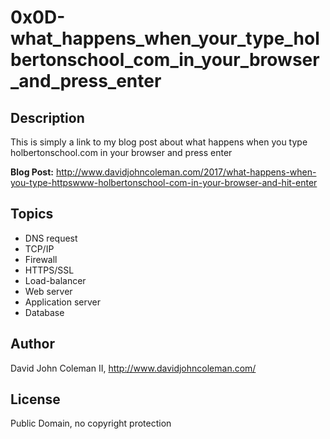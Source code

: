 # 0x0D-what_happens_when_your_type_holbertonschool_com_in_your_browser_and_press_enter

## Description

This is simply a link to my blog post about what happens when you type
holbertonschool.com in your browser and press enter

__Blog Post:__ http://www.davidjohncoleman.com/2017/what-happens-when-you-type-httpswww-holbertonschool-com-in-your-browser-and-hit-enter

## Topics

* DNS request
* TCP/IP
* Firewall
* HTTPS/SSL
* Load-balancer
* Web server
* Application server
* Database

## Author

David John Coleman II, http://www.davidjohncoleman.com/

## License

Public Domain, no copyright protection
